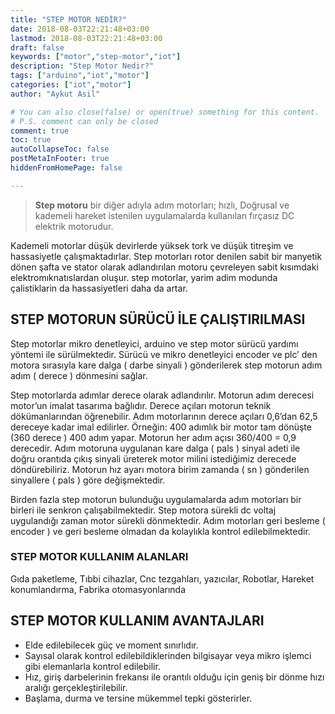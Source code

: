 ```yaml
---
title: "STEP MOTOR NEDİR?"
date: 2018-08-03T22:21:48+03:00
lastmod: 2018-08-03T22:21:48+03:00
draft: false
keywords: ["motor","step-motor","iot"]
description: "Step Motor Nedir?"
tags: ["arduino","iot","motor"]
categories: ["iot","motor"]
author: "Aykut Asil"

# You can also close(false) or open(true) something for this content.
# P.S. comment can only be closed
comment: true
toc: true
autoCollapseToc: false
postMetaInFooter: true
hiddenFromHomePage: false

---
```


> **Step motoru** bir diğer adıyla adım motorları; hızlı,  Doğrusal ve kademeli hareket istenilen uygulamalarda kullanılan fırçasız  DC elektrik motorudur. 

Kademeli motorlar düşük devirlerde yüksek tork ve düşük titreşim ve hassasiyetle çalışmaktadırlar. Step  motorları rotor denilen sabit bir manyetik dönen şafta ve stator olarak adlandırılan motoru çevreleyen sabit kısımdaki elektromıknatıslardan oluşur. step motorlar, yarim adim modunda çalistiklarin da hassasiyetleri daha da artar.

## STEP MOTORUN SÜRÜCÜ İLE ÇALIŞTIRILMASI

Step motorlar mikro denetleyici, arduino ve step motor sürücü yardımı yöntemi ile sürülmektedir. Sürücü ve mikro denetleyici encoder ve plc’ den motora sırasıyla kare dalga ( darbe sinyali ) gönderilerek step motorun adım adım ( derece ) dönmesini sağlar.

Step motorlarda adımlar derece olarak adlandırılır. Motorun adım derecesi motor’un imalat tasarıma bağlıdır. Derece açıları motorun teknik dökümanlarından öğrenebilir. Adım motorlarının derece açıları 0,6’dan 62,5 dereceye kadar imal edilirler. Örneğin: 400 adımlık bir motor tam dönüşte  (360 derece ) 400 adım yapar. Motorun her adım açısı 360/400 = 0,9 derecedir.  Adım motoruna uygulanan kare dalga ( pals ) sinyal adeti ile doğru orantıda çıkış sinyali üreterek motor milini istediğimiz derecede döndürebiliriz. Motorun hız ayarı motora birim zamanda ( sn ) gönderilen sinyallere ( pals ) göre değişmektedir.

Birden fazla step motorun bulunduğu uygulamalarda adım motorları bir birleri ile senkron çalışabilmektedir. Step motora sürekli dc voltaj uygulandığı zaman motor sürekli dönmektedir. Adım motorları geri besleme ( encoder ) ve geri besleme olmadan da kolaylıkla kontrol edilebilmektedir.

### STEP MOTOR KULLANIM ALANLARI

Gıda paketleme, Tıbbi cihazlar, Cnc tezgahları, yazıcılar, Robotlar, Hareket konumlandırma, Fabrika otomasyonlarında

## STEP MOTOR KULLANIM AVANTAJLARI

- Elde edilebilecek güç ve moment sınırlıdır.
- Sayısal olarak kontrol edilebildiklerinden bilgisayar veya mikro işlemci gibi elemanlarla kontrol edilebilir.
- Hız, giriş darbelerinin frekansı ile orantılı olduğu için geniş bir dönme hızı aralığı gerçekleştirilebilir.
- Başlama, durma ve tersine mükemmel tepki gösterirler.